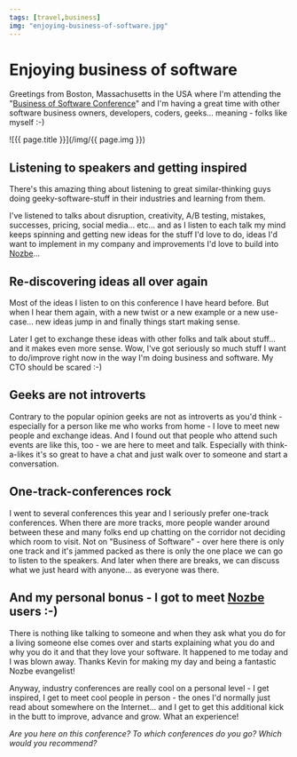 ```yaml
---
tags: [travel,business]
img: "enjoying-business-of-software.jpg"
---
```


# Enjoying business of software

Greetings from Boston, Massachusetts in the USA where I'm attending the "[Business of Software Conference](http://www.businessofsoftware.org)" and I'm having a great time with other software business owners, developers, coders, geeks... meaning - folks like myself :-)

<!--More-->

![{{ page.title }}](/img/{{ page.img }})

## Listening to speakers and getting inspired

There's this amazing thing about listening to great similar-thinking guys doing geeky-software-stuff in their industries and learning from them.

I've listened to talks about disruption, creativity, A/B testing, mistakes, successes, pricing, social media... etc... and as I listen to each talk my mind keeps spinning and getting new ideas for the stuff I'd love to do, ideas I'd want to implement in my company and improvements I'd love to build into [Nozbe][n]...

## Re-discovering ideas all over again

Most of the ideas I listen to on this conference I have heard before. But when I hear them again, with a new twist or a new example or a new use-case... new ideas jump in and finally things start making sense.

Later I get to exchange these ideas with other folks and talk about stuff... and it makes even more sense. Wow, I've got seriously so much stuff I want to do/improve right now in the way I'm doing business and software. My CTO should be scared :-)

## Geeks are not introverts

Contrary to the popular opinion geeks are not as introverts as you'd think - especially for a person like me who works from home - I love to meet new people and exchange ideas. And I found out that people who attend such events are like this, too - we are here to meet and talk. Especially with think-a-likes it's so great to have a chat and just walk over to someone and start a conversation.

## One-track-conferences rock

I went to several conferences this year and I seriously prefer one-track conferences. When there are more tracks, more people wander around between these and many folks end up chatting on the corridor not deciding which room to visit. Not on "Business of Software" - over here there is only one track and it's jammed packed as there is only the one place we can go to listen to the speakers. And later when there are breaks, we can discuss what we just heard with anyone... as everyone was there.

## And my personal bonus - I got to meet [Nozbe][n] users :-)

There is nothing like talking to someone and when they ask what you do for a living someone else comes over and starts explaining what you do and why you do it and that they love your software. It happened to me today and I was blown away. Thanks Kevin for making my day and being a fantastic Nozbe evangelist!

Anyway, industry conferences are really cool on a personal level - I get inspired, I get to meet cool people in person - the ones I'd normally just read about somewhere on the Internet... and I get to get this additional kick in the butt to improve, advance and grow. What an experience!

_Are you here on this conference? To which conferences do you go? Which would you recommend?_

  
  
  
 

  



[n]: https://michael.gratis/nozbe